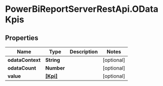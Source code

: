 # PowerBiReportServerRestApi.ODataKpis

## Properties
Name | Type | Description | Notes
------------ | ------------- | ------------- | -------------
**odataContext** | **String** |  | [optional] 
**odataCount** | **Number** |  | [optional] 
**value** | [**[Kpi]**](Kpi.md) |  | [optional] 


